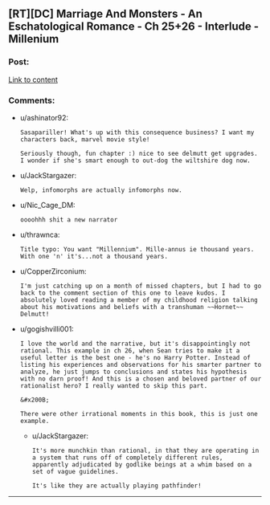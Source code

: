 ## [RT][DC] Marriage And Monsters - An Eschatological Romance - Ch 25+26 - Interlude - Millenium

### Post:

[Link to content](https://archiveofourown.org/works/18738010/chapters/46710259)

### Comments:

- u/ashinator92:
  ```
  Sasapariller! What's up with this consequence business? I want my characters back, marvel movie style! 

  Seriously though, fun chapter :) nice to see delmutt get upgrades. I wonder if she's smart enough to out-dog the wiltshire dog now.
  ```

- u/JackStargazer:
  ```
  Welp, infomorphs are actually infomorphs now.
  ```

- u/Nic_Cage_DM:
  ```
  oooohhh shit a new narrator
  ```

- u/thrawnca:
  ```
  Title typo: You want "Millennium". Mille-annus ie thousand years. With one 'n' it's...not a thousand years.
  ```

- u/CopperZirconium:
  ```
  I'm just catching up on a month of missed chapters, but I had to go back to the comment section of this one to leave kudos. I absolutely loved reading a member of my childhood religion talking about his motivations and beliefs with a transhuman ~~Hornet~~ Delmutt!
  ```

- u/gogishvilli001:
  ```
  I love the world and the narrative, but it's disappointingly not rational. This example in ch 26, when Sean tries to make it a useful letter is the best one - he's no Harry Potter. Instead of listing his experiences and observations for his smarter partner to analyze, he just jumps to conclusions and states his hypothesis with no darn proof! And this is a chosen and beloved partner of our rationalist hero? I really wanted to skip this part.

  &#x200B;

  There were other irrational moments in this book, this is just one example.
  ```

  - u/JackStargazer:
    ```
    It's more munchkin than rational, in that they are operating in a system that runs off of completely different rules, apparently adjudicated by godlike beings at a whim based on a set of vague guidelines.

    It's like they are actually playing pathfinder!
    ```

---

